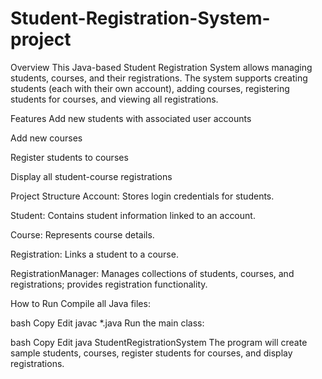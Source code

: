 # Student-Registration-System-project
Overview
This Java-based Student Registration System allows managing students, courses, and their registrations.
The system supports creating students (each with their own account), adding courses, registering students for courses, and viewing all registrations.

Features
Add new students with associated user accounts

Add new courses

Register students to courses

Display all student-course registrations

Project Structure
Account: Stores login credentials for students.

Student: Contains student information linked to an account.

Course: Represents course details.

Registration: Links a student to a course.

RegistrationManager: Manages collections of students, courses, and registrations; provides registration functionality.

How to Run
Compile all Java files:

bash
Copy
Edit
javac *.java
Run the main class:

bash
Copy
Edit
java StudentRegistrationSystem
The program will create sample students, courses, register students for courses, and display registrations.

